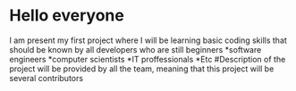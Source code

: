 # Hello everyone
I am present my first project where I will be learning basic coding skills that should be known by all developers who are still beginners
*software engineers
*computer scientists
*IT proffessionals
*Etc
#Description of 
the project will be provided by all the team, meaning that this project will be several contributors
